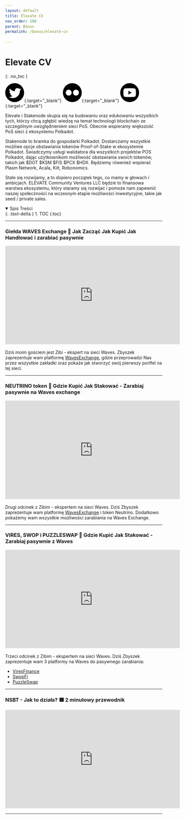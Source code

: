 ```yaml
---
layout: default
title: Elevate CV
nav_order: 108
parent: Bonus
permalink: /bonus/elevate-cv

---
```


# Elevate CV

{: .no_toc }

[![Twitter](/images/twitter.svg)](https://twitter.com/Elevate_CV){:target="_blank"}  [![Medium](/images/medium.svg)](https://elevate-cv.medium.com/){:target="_blank"}  [![YouTube](/images/youtube.svg)](https://www.youtube.com/channel/UCDBUVP2Slqw8n9MCsghlPmw){:target="_blank"}

Elevate i Stakenode skupia się na budowaniu oraz edukowaniu wszystkich tych, którzy chcą zgłębić wiedzę na temat technologii blockchain ze szczególnym uwzględnieniem sieci PoS. Obecnie wspieramy większość PoS sieci z ekosystemu Polkadot.

Stakenode to bramka do gospodarki Polkadot. Dostarczamy wszystkie możliwe opcje obstawiania tokenów Proof-of-Stake w ekosystemie Polkadot. Świadczymy usługi walidatora dla wszystkich projektów POS Polkadot, dając użytkownikom możliwość obstawiania swoich tokenów, takich jak $DOT $KSM $FIS $PCX $HDX. Będziemy rówenież wspierać Plasm Network, Acala, Kilt, Robonomics.

Stale się rozwijamy, a to dopiero początek tego, co mamy w głowach i ambicjach. ELEVATE Community Ventures LLC będzie to finansowa warstwa ekosystemu, który staramy się rozwijać i pomoże nam zapewnić naszej społeczności na wczesnym etapie możliwości inwestycyjne, takie jak seed / private sales.

<details open markdown="block">
  <summary>
    Spis Treści
  </summary>
  {: .text-delta }
1. TOC
{:toc}
</details>

---

### **Giełda WAVES Exchange 🌊 Jak Zacząć Jak Kupić Jak Handlować i zarabiać pasywnie**

<iframe width="560" height="315" src="https://www.youtube.com/embed/qM2BmYEBImo" title="YouTube video player" frameborder="0" allow="accelerometer; autoplay; clipboard-write; encrypted-media; gyroscope; picture-in-picture" allowfullscreen></iframe>

Dziś moim gościem jest Zibi - ekspert na sieci Waves. Zbyszek zaprezentuje wam platformę [WavesExchange](https://waves.exchange), gdzie przeprowadzi Nas przez wszystkie zakładki oraz pokaże jak stworzyć swój pierwszy portfel na tej sieci.

---

### **NEUTRINO token 🌊 Gdzie Kupić Jak Stakować - Zarabiaj pasywnie na Waves exchange**

<iframe width="560" height="315" src="https://www.youtube.com/embed/TY_E_aWR02Q" title="YouTube video player" frameborder="0" allow="accelerometer; autoplay; clipboard-write; encrypted-media; gyroscope; picture-in-picture" allowfullscreen></iframe>

Drugi odcinek z Zibim - ekspertem na sieci Waves. Dziś Zbyszek zaprezentuje wam platformę [WavesExchange](https://waves.exchange) i token Neutrino. Dodatkowo pokażemy wam wszystkie możliwości zarabiania na Waves Exchange.

---

### **VIRES, SWOP i PUZZLESWAP 🌊 Gdzie Kupić Jak Stakować - Zarabiaj pasywnie z Waves**

<iframe width="560" height="315" src="https://www.youtube.com/embed/PHmQapT4mxU" title="YouTube video player" frameborder="0" allow="accelerometer; autoplay; clipboard-write; encrypted-media; gyroscope; picture-in-picture" allowfullscreen></iframe>

Trzeci odcinek z Zibim - ekspertem na sieci Waves. Dziś Zbyszek zaprezentuje wam 3 platformy na Waves do pasywnego zarabiania:

- [ViresFinance](https://vires.finance)
- [SwopFi](https://swop.fi)
- [PuzzleSwap](https://puzzleswap.org)

---

### **NSBT - Jak to działa? 🟦 2 minutowy przewodnik**

<iframe width="560" height="315" src="https://www.youtube.com/embed/kWi9VBuse5Q" title="YouTube video player" frameborder="0" allow="accelerometer; autoplay; clipboard-write; encrypted-media; gyroscope; picture-in-picture" allowfullscreen></iframe>

---